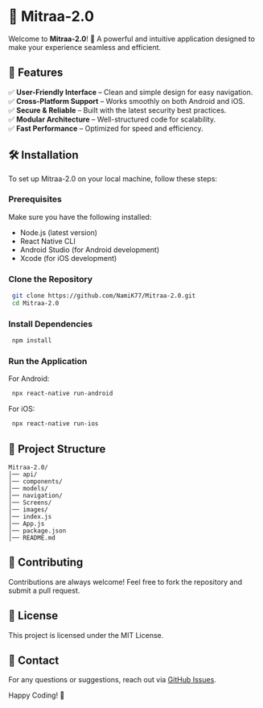 # 🌟 Mitraa-2.0

Welcome to **Mitraa-2.0**! 🚀 A powerful and intuitive application designed to make your experience seamless and efficient.

## 📌 Features
✅ **User-Friendly Interface** – Clean and simple design for easy navigation.  
✅ **Cross-Platform Support** – Works smoothly on both Android and iOS.  
✅ **Secure & Reliable** – Built with the latest security best practices.  
✅ **Modular Architecture** – Well-structured code for scalability.  
✅ **Fast Performance** – Optimized for speed and efficiency.  

## 🛠️ Installation
To set up Mitraa-2.0 on your local machine, follow these steps:

### **Prerequisites**
Make sure you have the following installed:
- Node.js (latest version)
- React Native CLI
- Android Studio (for Android development)
- Xcode (for iOS development)

### **Clone the Repository**
```bash
 git clone https://github.com/NamiK77/Mitraa-2.0.git
 cd Mitraa-2.0
```

### **Install Dependencies**
```bash
 npm install
```

### **Run the Application**
For Android:
```bash
 npx react-native run-android
```
For iOS:
```bash
 npx react-native run-ios
```

## 📂 Project Structure
```
Mitraa-2.0/
│── api/
│── components/
│── models/
│── navigation/
│── Screens/
│── images/
│── index.js
│── App.js
│── package.json
│── README.md
```

## 🤝 Contributing
Contributions are always welcome! Feel free to fork the repository and submit a pull request.

## 📜 License
This project is licensed under the MIT License.

## 💬 Contact
For any questions or suggestions, reach out via [GitHub Issues](https://github.com/NamiK77/Mitraa-2.0/issues).

Happy Coding! 🚀

